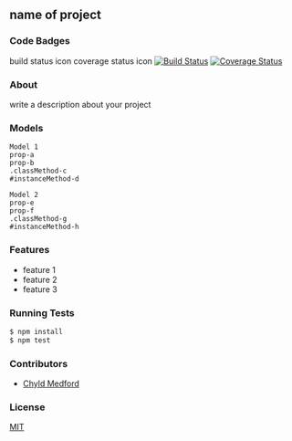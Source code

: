 ## name of project
### Code Badges
build status icon
coverage status icon
[![Build Status](https://travis-ci.org/jbrooks036/facebook.svg?branch=master)](https://travis-ci.org/jbrooks036/facebook)
[![Coverage Status](https://coveralls.io/repos/jbrooks036/facebook/badge.png)](https://coveralls.io/r/jbrooks036/facebook)

### About
write a description about your project

### Models
```
Model 1
prop-a
prop-b
.classMethod-c
#instanceMethod-d
```

```
Model 2
prop-e
prop-f
.classMethod-g
#instanceMethod-h
```

### Features
- feature 1
- feature 2
- feature 3

### Running Tests
```bash
$ npm install
$ npm test
```

### Contributors
- [Chyld Medford](https://github.com/chyld)

### License
[MIT](LICENSE)

